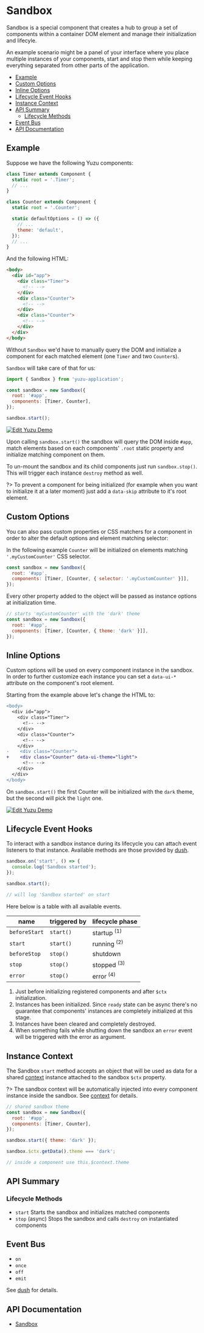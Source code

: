# Sandbox

Sandbox is a special component that creates a hub to group a set of components within a container DOM element and manage their initialization and lifecyle.

An example scenario might be a panel of your interface where you place multiple instances of your components, start and stop them while keeping everything separated from other parts of the application.

<!-- TOC depthTo:3 -->

- [Example](#example)
- [Custom Options](#custom-options)
- [Inline Options](#inline-options)
- [Lifecycle Event Hooks](#lifecycle-event-hooks)
- [Instance Context](#instance-context)
- [API Summary](#api-summary)
  - [Lifecycle Methods](#lifecycle-methods)
- [Event Bus](#event-bus)
- [API Documentation](#api-documentation)

<!-- /TOC -->

## Example

Suppose we have the following Yuzu components:

```js
class Timer extends Component {
  static root = '.Timer';
  // ...
}

class Counter extends Component {
  static root = '.Counter';

  static defaultOptions = () => ({
    // ...
    theme: 'default',
  });
  // ...
}
```

And the following HTML:

```html
<body>
  <div id="app">
    <div class="Timer">
      <!-- -->
    </div>
    <div class="Counter">
      <!-- -->
    </div>
    <div class="Counter">
      <!-- -->
    </div>
  </div>
</body>
```

Without `Sandbox` we'd have to manually query the DOM and initialize a component for each matched element (one `Timer` and two `Counter`s).

`Sandbox` will take care of that for us:

```js
import { Sandbox } from 'yuzu-application';

const sandbox = new Sandbox({
  root: '#app',
  components: [Timer, Counter],
});

sandbox.start();
```

[![Edit Yuzu Demo](https://codesandbox.io/static/img/play-codesandbox.svg)](https://codesandbox.io/s/4w5ml1kmk0?initialpath=%2Fsandbox-base&module=%2Fexamples%2Fsandbox%2Fbase%2Findex.js)

Upon calling `sandbox.start()` the sandbox will query the DOM inside `#app`, match elements based on each components' `.root` static property and initialize matching component on them.

To un-mount the sandbox and its child components just run `sandbox.stop()`. This will trigger each instance `destroy` method as well.

?> To prevent a component for being initialized (for example when you want to initialize it at a later moment) just add a `data-skip` attribute to it's root element.

## Custom Options

You can also pass custom properties or CSS matchers for a component in order to alter the default options and element matching selector:

In the following example `Counter` will be initialized on elements matching `'.myCustomCounter'` CSS selector.

```js
const sandbox = new Sandbox({
  root: '#app',
  components: [Timer, [Counter, { selector: '.myCustomCounter' }]],
});
```

Every other property added to the object will be passed as instance options at initialization time.

```js
// starts 'myCustomCounter' with the 'dark' theme
const sandbox = new Sandbox({
  root: '#app',
  components: [Timer, [Counter, { theme: 'dark' }]],
});
```

## Inline Options

Custom options will be used on every component instance in the sandbox. In order to further customize each instance you can set a `data-ui-*` attribute on the component's root element.

Starting from the example above let's change the HTML to:

```diff
<body>
  <div id="app">
    <div class="Timer">
      <!-- -->
    </div>
    <div class="Counter">
      <!-- -->
    </div>
-    <div class="Counter">
+    <div class="Counter" data-ui-theme="light">
      <!-- -->
    </div>
  </div>
</body>
```

On `sandbox.start()` the first Counter will be initialized with the `dark` theme, but the second will pick the `light` one.

[![Edit Yuzu Demo](https://codesandbox.io/static/img/play-codesandbox.svg)](https://codesandbox.io/s/4w5ml1kmk0?initialpath=%2Fsandbox-custom&module=%2Fexamples%2Fsandbox%2Fwithoptions%2Findex.js)

## Lifecycle Event Hooks

To interact with a sandbox instance during its lifecycle you can attach event listeners to that instance. Available methods are those provided by [dush](https://github.com/tunnckocore/dush).

```js
sandbox.on('start', () => {
  console.log('Sandbox started');
});

sandbox.start();

// will log 'Sandbox started' on start
```

Here below is a table with all available events.

| name          | triggered by | lifecycle phase        |
| ------------- | ------------ | ---------------------- |
| `beforeStart` | `start()`    | startup <sup>(1)</sup> |
| `start`       | `start()`    | running <sup>(2)</sup> |
| `beforeStop`  | `stop()`     | shutdown               |
| `stop`        | `stop()`     | stopped <sup>(3)</sup> |
| `error`       | `stop()`     | error <sup>(4)</sup>   |

1.  Just before initializing registered components and after `$ctx` initialization.
1.  Instances has been initialized. Since `ready` state can be async there's no guarantee that components' instances are completely initialized at this stage.
1.  Instances have been cleared and completely destroyed.
1.  When something fails while shutting down the sandbox an `error` event will be triggered with the error as argument.

## Instance Context

The Sandbox `start` method accepts an object that will be used as data for a shared [context](/packages/application/context) instance attached to the sandbox `$ctx` property.

?> The sandbox context will be automatically injected into every component instance inside the sandbox. See [context](/packages/application/context) for details.

```js
// shared sandbox theme
const sandbox = new Sandbox({
  root: '#app',
  components: [Timer, Counter],
});

sandbox.start({ theme: 'dark' });

sandbox.$ctx.getData().theme === 'dark';

// inside a component use this.$context.theme
```

## API Summary

### Lifecycle Methods

- `start` Starts the sandbox and initializes matched components
- `stop` (async) Stops the sandbox and calls `destroy` on instantiated components

## Event Bus

- `on`
- `once`
- `off`
- `emit`

See [dush](https://github.com/tunnckocore/dush) for details.

## API Documentation

- [Sandbox](/packages/application/api/sandbox)
